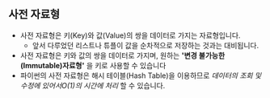 ## 사전 자료형
- 사전 자료형은 키(Key)와 값(Value)의 쌍을 데이터로 가지는 자료형입니다.
  - 앞서 다루었던 리스트나 튜플이 값을 순차적으로 저장하는 것과는 대비됩니다.
- 사전 자료형은 키와 값의 쌍을 데이터로 가지며, 원하는 **'변경 불가능한(Immutable)자료형'** 을 키로 사용할 수 있습니다
- 파이썬의 사전 자료형은 해시 테이블(Hash Table)을 이용하므로 _데이터의 조회 및 수정에 있어서O(1)의 시간에 처리_ 할 수 있습니다.
